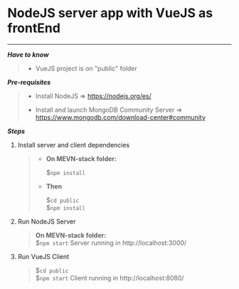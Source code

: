 NodeJS server app with VueJS as frontEnd
========================================
----------
***Have to know***

> - VueJS project is on "public" folder

***Pre-requisites*** 
> - Install NodeJS => https://nodejs.org/es/
> 
> - Install and launch MongoDB Community Server => https://www.mongodb.com/download-center#community

***Steps***

 1. Install server and client dependencies 
 
	> - **On MEVN-stack folder:**
	>
	>  	$`npm install`
	> 
	> - **Then**
	>
	>  	$`cd public`  
	>  	$`npm install`

 2. Run NodeJS Server
	> **On MEVN-stack folder:**     
	> $`npm start`
	> Server running in http://localhost:3000/
	
 3. Run VueJS Client
	> $`cd public`  
	> $`npm start`
	> Client running in http://localhost:8080/
